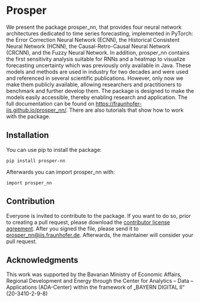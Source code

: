# Prosper

We present the package prosper\_nn, that provides four neural network architectures dedicated to time series forecasting, implemented in PyTorch: the Error Correction Neural Network (ECNN), the Historical Consistent Neural Network (HCNN), the Causal-Retro-Causal Neural Network (CRCNN), and the Fuzzy Neural Network. In addition, prosper\_nn contains the first sensitivity analysis suitable for RNNs and a heatmap to visualize forecasting uncertainty which was previously only available in Java.
These models and methods are used in industry for two decades and were used and referenced in several scientific publications. However, only now we make them publicly available, allowing researchers and practitioners to benchmark and further develop them.	The package is designed to make the models easily accessible, thereby enabling research and application.
The full documentation can be found on https://fraunhofer-iis.github.io/prosper_nn/. There are also tutorials that show how to work with the package.
## Installation

You can use pip to install the package:

`pip install prosper-nn`

Afterwards you can import prosper_nn with:

`import prosper_nn`

## Contribution

Everyone is invited to contribute to the package. If you want to do so, prior to creating a pull request, please download the [contributor license agreement](docs/source/contriubte/prosper_nn_cla.pdf).
After you signed the file, please send it to prosper_nn@iis.fraunhofer.de. Afterwards, the maintainer will consider your pull request.

## Acknowledgments

This work was supported by the Bavarian Ministry of Economic Affairs, Regional Development and Energy through the Center for Analytics – Data – Applications (ADA-Center) within the framework of „BAYERN DIGITAL II“ (20-3410-2-9-8)